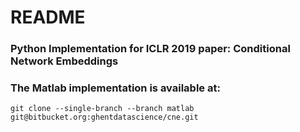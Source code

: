 # README #

### Python Implementation for ICLR 2019 paper: Conditional Network Embeddings ###

### The Matlab implementation is available at: 
`git clone --single-branch --branch matlab git@bitbucket.org:ghentdatascience/cne.git`